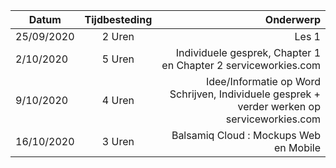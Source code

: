 | Datum        | Tijdbesteding   | Onderwerp| 
| -------------|:-------------:| -----:|
| 25/09/2020   | 2 Uren          | Les 1 | 
| 2/10/2020    | 5 Uren          | Individuele gesprek, Chapter 1 en Chapter 2 serviceworkies.com | 
| 9/10/2020     | 4 Uren          | Idee/Informatie op Word Schrijven, Individuele gesprek + verder werken op serviceworkies.com |
|16/10/2020     | 3 Uren          | Balsamiq Cloud : Mockups Web en Mobile |